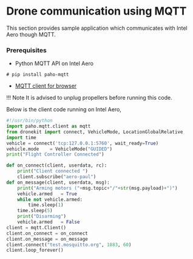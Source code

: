 # Drone communication using MQTT

This section provides sample application which communicates with Intel Aero though MQTT.

### Prerequisites
* Python MQTT API on Intel Aero
```console
# pip install paho-mqtt
```
* [MQTT client for browser](https://chrome.google.com/webstore/detail/mqttlens/hemojaaeigabkbcookmlgmdigohjobjm?hl=en)

!!! Note
    It is advised to unplug propellers before running this code.

Below is the client code running on Intel Aero,
```python
#!/usr/bin/python
import paho.mqtt.client as mqtt
from dronekit import connect, VehicleMode, LocationGlobalRelative
import time
vehicle = connect('tcp:127.0.0.1:5760', wait_ready=True)
vehicle.mode    = VehicleMode("GUIDED")
print("Flight Controller Connected")

def on_connect(client, userdata, rc):
    print("Client connected ")
    client.subscribe("aero-paul")
def on_message(client, userdata, msg):
    print("Arming motors ("+msg.topic+"/"+str(msg.payload)+")")
    vehicle.armed   = True                                   
    while not vehicle.armed:                                 
        time.sleep(1)                           
    time.sleep(5)                                   
    print("Disarming")                            
    vehicle.armed   = False                       
client = mqtt.Client()
client.on_connect = on_connect
client.on_message = on_message
client.connect("test.mosquitto.org", 1883, 60)
client.loop_forever()
```
